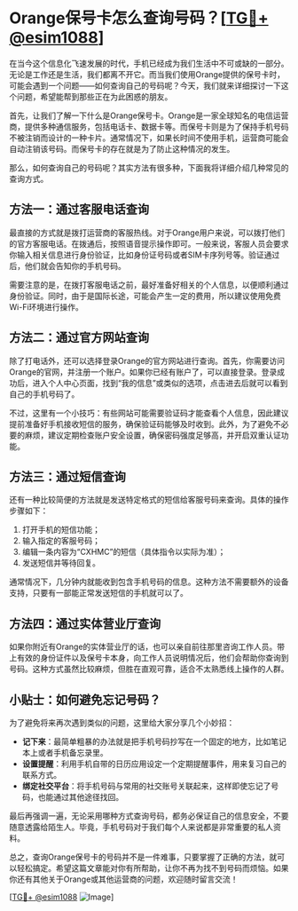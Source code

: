 # Orange保号卡怎么查询号码？[[TG💪+ @esim1088](https://t.me/s/esim1088)]

在当今这个信息化飞速发展的时代，手机已经成为我们生活中不可或缺的一部分。无论是工作还是生活，我们都离不开它。而当我们使用Orange提供的保号卡时，可能会遇到一个问题——如何查询自己的号码呢？今天，我们就来详细探讨一下这个问题，希望能帮到那些正在为此困惑的朋友。

首先，让我们了解一下什么是Orange保号卡。Orange是一家全球知名的电信运营商，提供多种通信服务，包括电话卡、数据卡等。而保号卡则是为了保持手机号码不被注销而设计的一种卡片。通常情况下，如果长时间不使用手机，运营商可能会自动注销该号码。而保号卡的存在就是为了防止这种情况的发生。

那么，如何查询自己的号码呢？其实方法有很多种，下面我将详细介绍几种常见的查询方式。

## 方法一：通过客服电话查询

最直接的方式就是拨打运营商的客服热线。对于Orange用户来说，可以拨打他们的官方客服电话。在拨通后，按照语音提示操作即可。一般来说，客服人员会要求你输入相关信息进行身份验证，比如身份证号码或者SIM卡序列号等。验证通过后，他们就会告知你的手机号码。

需要注意的是，在拨打客服电话之前，最好准备好相关的个人信息，以便顺利通过身份验证。同时，由于是国际长途，可能会产生一定的费用，所以建议使用免费Wi-Fi环境进行操作。

## 方法二：通过官方网站查询

除了打电话外，还可以选择登录Orange的官方网站进行查询。首先，你需要访问Orange的官网，并注册一个账户。如果你已经有账户了，可以直接登录。登录成功后，进入个人中心页面，找到“我的信息”或类似的选项，点击进去后就可以看到自己的手机号码了。

不过，这里有一个小技巧：有些网站可能需要验证码才能查看个人信息，因此建议提前准备好手机接收短信的服务，确保验证码能够及时收到。此外，为了避免不必要的麻烦，建议定期检查账户安全设置，确保密码强度足够高，并开启双重认证功能。

## 方法三：通过短信查询

还有一种比较简便的方法就是发送特定格式的短信给客服号码来查询。具体的操作步骤如下：

1. 打开手机的短信功能；
2. 输入指定的客服号码；
3. 编辑一条内容为“CXHMC”的短信（具体指令以实际为准）；
4. 发送短信并等待回复。

通常情况下，几分钟内就能收到包含手机号码的信息。这种方法不需要额外的设备支持，只要有一部能正常发送短信的手机就可以了。

## 方法四：通过实体营业厅查询

如果你附近有Orange的实体营业厅的话，也可以亲自前往那里咨询工作人员。带上有效的身份证件以及保号卡本身，向工作人员说明情况后，他们会帮助你查询到号码。这种方式虽然比较麻烦，但胜在直观可靠，适合不太熟悉线上操作的人群。

## 小贴士：如何避免忘记号码？

为了避免将来再次遇到类似的问题，这里给大家分享几个小妙招：

- **记下来**：最简单粗暴的办法就是把手机号码抄写在一个固定的地方，比如笔记本上或者手机备忘录里。
- **设置提醒**：利用手机自带的日历应用设定一个定期提醒事件，用来复习自己的联系方式。
- **绑定社交平台**：将手机号码与常用的社交账号关联起来，这样即使忘记了号码，也能通过其他途径找回。

最后再强调一遍，无论采用哪种方式查询号码，都务必保证自己的信息安全，不要随意透露给陌生人。毕竟，手机号码对于我们每个人来说都是非常重要的私人资料。

总之，查询Orange保号卡的号码并不是一件难事，只要掌握了正确的方法，就可以轻松搞定。希望这篇文章能对你有所帮助，让你不再为找不到号码而烦恼。如果你还有其他关于Orange或其他运营商的问题，欢迎随时留言交流！

[[TG💪+ @esim1088](https://t.me/s/esim1088) ![Image](https://i.postimg.cc/4NQfJmqS/Snipaste-2025-05-13-00-14-12.png)]